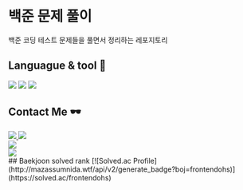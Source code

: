 # 백준 문제 풀이

백준 코딩 테스트 문제들을 풀면서 정리하는 레포지토리

## Languague & tool 💎
<span>
<img src="https://img.shields.io/badge/JavaScript-F7DF1E?style=flat&logo=JavaScript&logoColor=white" />
<img src="https://img.shields.io/badge/Visual%20Studio%20Code-007ACC?style=flat&logo=VisualStudioCode&logoColor=white" />
<img src="https://img.shields.io/badge/GitHub-181717?style=flat&logo=GitHub&logoColor=white" />
</span>

## Contact Me 🕶️
<a href="https://velog.io/@ohs6006">
	<img src="https://img.shields.io/badge/Blog-FF9800?style=flat&logo=Blogger&logoColor=white" />
</a>
<a href="mailto:ohs6006@gmail.com">
	<img src="https://img.shields.io/badge/Mail-30B980?style=flat&logo=Gmail&logoColor=white" />
</a>
<div>
   <img src="https://github-readme-stats.vercel.app/api/top-langs/?username=osh6006&layout=compact">
</div>
<div>
   <img src="https://github-readme-stats.vercel.app/api?username=osh6006&show_icons=true">
</div>
## Baekjoon solved rank
[![Solved.ac Profile](http://mazassumnida.wtf/api/v2/generate_badge?boj=frontendohs)](https://solved.ac/frontendohs)
</div>
